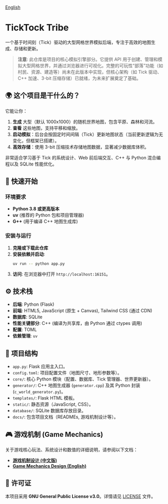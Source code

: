 [English](./docs/README.en.md)

# TickTock Tribe

一个基于时间刻（Tick）驱动的大型网格世界模拟后端，专注于高效的地图生成、存储和更新。

> **注意**: 此仓库是项目的核心模拟引擎部分。它提供 API 用于创建、管理和模拟大型网格世界，并通过浏览器进行可视化。完整的可玩性“部落”功能（如村民、资源、建造等）尚未在此版本中实现，但核心架构（如 Tick 驱动、C++ 加速、3-bit 压缩存储）已就绪，为未来扩展奠定了基础。

## 🌍 这个项目是干什么的？

它能让你：

1.  **生成** 大型（默认 1000x1000）的随机世界地图，包含平原、森林和河流。
2.  **查看** 这些地图，支持平移和缩放。
3.  **启动模拟**：后台会按固定时间间隔（Tick）更新地图状态（当前更新逻辑为无变化，但框架已搭建）。
4.  **高效存储**：使用 3-bit 压缩技术存储地图数据，显著减少数据库体积。

非常适合学习基于 Tick 的系统设计、Web 前后端交互、C++ 与 Python 混合编程以及 SQLite 性能优化。

## 🚀 快速开始

### 环境要求

- **Python 3.8 或更高版本**
- **uv** (推荐的 Python 包和项目管理器)
- **G++** (用于编译 C++ 地图生成库)

### 安装与运行

1.  **克隆或下载此仓库**
2.  **安装依赖并启动**:
    ```bash
    uv run -- python app.py
    ```
3.  **访问**: 在浏览器中打开 `http://localhost:16151`。

## ⚙️ 技术栈

- **后端**: Python (Flask)
- **前端**: HTML5, JavaScript (原生 + Canvas), Tailwind CSS (通过 CDN)
- **数据库**: SQLite
- **性能关键部分**: C++ (编译为共享库，由 Python 通过 ctypes 调用)
- **配置**: TOML
- **依赖管理**: `uv`

## 📁 项目结构

- `app.py`: Flask 应用主入口。
- `config.toml`: 项目配置文件（地图尺寸、地形参数等）。
- `core/`: 核心 Python 模块（配置、数据库、Tick 管理器、世界更新器）。
- `generator/`: C++ 地图生成器 (`generator.cpp`) 及其 Python 封装 (`c_world_generator.py`)。
- `templates/`: Flask HTML 模板。
- `static/`: 静态资源（JavaScript, CSS）。
- `database/`: SQLite 数据库存放目录。
- `docs/`: 包含项目文档（READMEs, 游戏机制设计等）。 <!-- 已经更新 -->

## 🎮 游戏机制 (Game Mechanics) <!-- 图标已更换 -->

关于游戏核心玩法、系统设计和数值的详细说明，请参阅以下文档：

- **[游戏机制设计 (中文版)](./docs/Game_Mechanics.zh.md)** <!-- 链接已更新 -->
- **[Game Mechanics Design (English)](./docs/Game_Mechanics.md)** <!-- 链接已更新 -->

## 📜 许可证

本项目采用 **GNU General Public License v3.0**。详情请见 [LICENSE](LICENSE) 文件。
